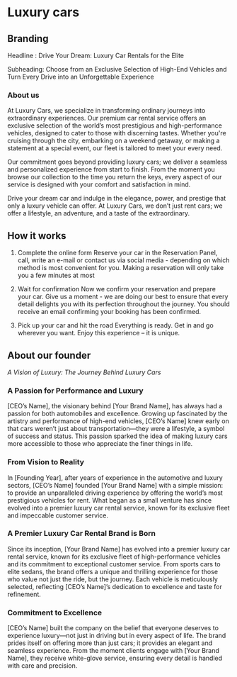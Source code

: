 # Luxury cars

## Branding

Headline : Drive Your Dream: Luxury Car Rentals for the Elite

Subheading: Choose from an Exclusive Selection of High-End Vehicles and Turn Every Drive into an Unforgettable Experience

### About us

At Luxury Cars, we specialize in transforming ordinary journeys into extraordinary experiences. Our premium car rental service offers an exclusive selection of the world’s most prestigious and high-performance vehicles, designed to cater to those with discerning tastes. Whether you're cruising through the city, embarking on a weekend getaway, or making a statement at a special event, our fleet is tailored to meet your every need.

Our commitment goes beyond providing luxury cars; we deliver a seamless and personalized experience from start to finish. From the moment you browse our collection to the time you return the keys, every aspect of our service is designed with your comfort and satisfaction in mind.

Drive your dream car and indulge in the elegance, power, and prestige that only a luxury vehicle can offer. At Luxury Cars, we don’t just rent cars; we offer a lifestyle, an adventure, and a taste of the extraordinary.

## How it works

1. Complete the online form
   Reserve your car in the Reservation Panel, call, write an e-mail or contact us via social media - depending on which method is most convenient for you. Making a reservation will only take you a few minutes at most

2. Wait for confirmation
   Now we confirm your reservation and prepare your car. Give us a moment - we are doing our best to ensure that every detail delights you with its perfection throughout the journey. You should receive an email confirming your booking has been confirmed.

3. Pick up your car and hit the road
   Everything is ready. Get in and go wherever you want. Enjoy this experience – it is unique.

## About our founder

_A Vision of Luxury: The Journey Behind Luxury Cars_

### A Passion for Performance and Luxury

[CEO’s Name], the visionary behind [Your Brand Name], has always had a passion for both automobiles and excellence. Growing up fascinated by the artistry and performance of high-end vehicles, [CEO’s Name] knew early on that cars weren’t just about transportation—they were a lifestyle, a symbol of success and status. This passion sparked the idea of making luxury cars more accessible to those who appreciate the finer things in life.

### From Vision to Reality

In [Founding Year], after years of experience in the automotive and luxury sectors, [CEO’s Name] founded [Your Brand Name] with a simple mission: to provide an unparalleled driving experience by offering the world’s most prestigious vehicles for rent. What began as a small venture has since evolved into a premier luxury car rental service, known for its exclusive fleet and impeccable customer service.

### A Premier Luxury Car Rental Brand is Born

Since its inception, [Your Brand Name] has evolved into a premier luxury car rental service, known for its exclusive fleet of high-performance vehicles and its commitment to exceptional customer service. From sports cars to elite sedans, the brand offers a unique and thrilling experience for those who value not just the ride, but the journey. Each vehicle is meticulously selected, reflecting [CEO’s Name]’s dedication to excellence and taste for refinement.

### Commitment to Excellence

[CEO’s Name] built the company on the belief that everyone deserves to experience luxury—not just in driving but in every aspect of life. The brand prides itself on offering more than just cars; it provides an elegant and seamless experience. From the moment clients engage with [Your Brand Name], they receive white-glove service, ensuring every detail is handled with care and precision.

